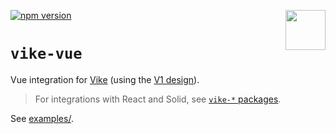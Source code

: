 <!-- WARNING: keep links absolute in this file so they work on NPM too -->

[<img src="https://avatars.githubusercontent.com/u/86403530?s=200&v=4" align="right" width="64" height="64">](https://vite-plugin-ssr.com)
[![npm version](https://img.shields.io/npm/v/vike-vue)](https://www.npmjs.com/package/vike-vue)

# `vike-vue`

Vue integration for [Vike](https://github.com/brillout/vite-plugin-ssr/issues/736) (using the
[V1 design](https://vite-plugin-ssr.com/migration/v1-design)).

> For integrations with React and Solid, see
> [`vike-*` packages](https://vite-plugin-ssr.com/vike-packages).

See [examples/](https://github.com/vikejs/vike-vue/tree/main/examples).

